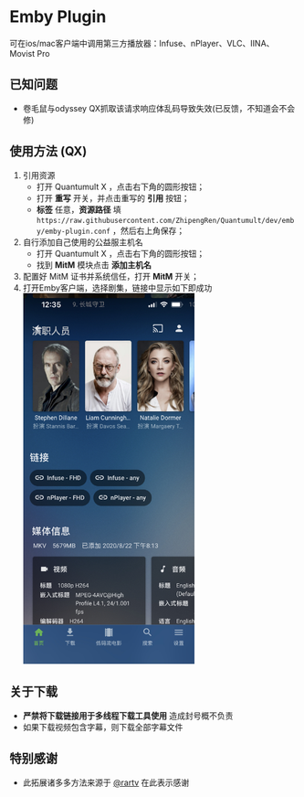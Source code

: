 # Emby Plugin

可在ios/mac客户端中调用第三方播放器：Infuse、nPlayer、VLC、IINA、Movist Pro

## 已知问题

- 卷毛鼠与odyssey QX抓取该请求响应体乱码导致失效(已反馈，不知道会不会修)

## 使用方法 (QX)

1. 引用资源
   - 打开 Quantumult X ，点击右下角的圆形按钮；
   - 打开 __重写__ 开关，并点击重写的 __引用__ 按钮；
   - __标签__ 任意，__资源路径__ 填	```https://raw.githubusercontent.com/ZhipengRen/Quantumult/dev/emby/emby-plugin.conf```
     ，然后右上角保存；
2. 自行添加自己使用的公益服主机名
   - 打开 Quantumult X ，点击右下角的圆形按钮；
   - 找到 __MitM__ 模块点击 __添加主机名__
3. 配置好 MitM 证书并系统信任，打开 __MitM__ 开关；
4. 打开Emby客户端，选择剧集，链接中显示如下即成功
   <div align="left"><img src="https://raw.githubusercontent.com/ZhipengRen/Quantumult/dev/ScreenShots/Emby%20Link.jpeg" alt="Emby Link" width="300"/></div>

## 关于下载

- __严禁将下载链接用于多线程下载工具使用__ 造成封号概不负责
- 如果下载视频包含字幕，则下载全部字幕文件

## 特别感谢

- 此拓展诸多多方法来源于 [@rartv](https://github.com/rartv/EmbyPublic/tree/test) 在此表示感谢
